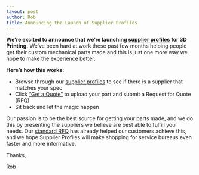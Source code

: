 ```yaml
--- 
layout: post
author: Rob
title: Announcing the Launch of Supplier Profiles
---
```


**We’re excited to announce that we’re launching [supplier profiles](http://www.supplybetter.com/suppliers) for 3D Printing.** We’ve been hard at work these past few months helping people get their custom mechanical parts made and this is just one more way we hope to make the experience better. 

**Here’s how this works:**

*  Browse through our [supplier profiles](http://www.supplybetter.com/suppliers) to see if there is a supplier that matches your spec
*  Click [“Get a Quote”](http://www.supplybetter.com/orders/new) to upload your part and submit a Request for Quote (RFQ)
*  Sit back and let the magic happen

Our passion is to be the best source for getting your parts made, and we do this by presenting the suppliers we believe are best able to fulfill your needs. Our [standard RFQ](http://www.supplybetter.com/orders/new) has already helped our customers achieve this, and we hope Supplier Profiles will make shopping for service bureaus even faster and more informative. 

Thanks,

Rob